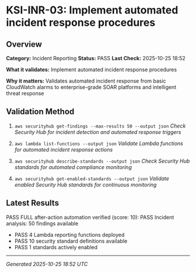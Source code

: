 # KSI-INR-03: Implement automated incident response procedures

## Overview

**Category:** Incident Reporting
**Status:** PASS
**Last Check:** 2025-10-25 18:52

**What it validates:** Implement automated incident response procedures

**Why it matters:** Validates automated incident response from basic CloudWatch alarms to enterprise-grade SOAR platforms and intelligent threat response

## Validation Method

1. `aws securityhub get-findings --max-results 50 --output json`
   *Check Security Hub for incident detection and automated response triggers*

2. `aws lambda list-functions --output json`
   *Validate Lambda functions for automated incident response actions*

3. `aws securityhub describe-standards --output json`
   *Check Security Hub standards for automated compliance monitoring*

4. `aws securityhub get-enabled-standards --output json`
   *Validate enabled Security Hub standards for continuous monitoring*

## Latest Results

PASS FULL after-action automation verified (score: 10): PASS Incident analysis: 50 findings available
- PASS 4 Lambda reporting functions deployed
- PASS 10 security standard definitions available
- PASS 1 standards actively enabled

---
*Generated 2025-10-25 18:52 UTC*